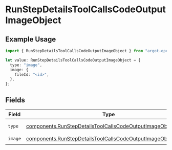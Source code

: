 # RunStepDetailsToolCallsCodeOutputImageObject

## Example Usage

```typescript
import { RunStepDetailsToolCallsCodeOutputImageObject } from "argot-open-ai/models/components";

let value: RunStepDetailsToolCallsCodeOutputImageObject = {
  type: "image",
  image: {
    fileId: "<id>",
  },
};
```

## Fields

| Field                                                                                                                                        | Type                                                                                                                                         | Required                                                                                                                                     | Description                                                                                                                                  |
| -------------------------------------------------------------------------------------------------------------------------------------------- | -------------------------------------------------------------------------------------------------------------------------------------------- | -------------------------------------------------------------------------------------------------------------------------------------------- | -------------------------------------------------------------------------------------------------------------------------------------------- |
| `type`                                                                                                                                       | [components.RunStepDetailsToolCallsCodeOutputImageObjectType](../../models/components/runstepdetailstoolcallscodeoutputimageobjecttype.md)   | :heavy_check_mark:                                                                                                                           | Always `image`.                                                                                                                              |
| `image`                                                                                                                                      | [components.RunStepDetailsToolCallsCodeOutputImageObjectImage](../../models/components/runstepdetailstoolcallscodeoutputimageobjectimage.md) | :heavy_check_mark:                                                                                                                           | N/A                                                                                                                                          |